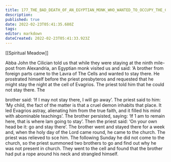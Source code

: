 ```yaml
---
title: 177_THE_BAD_DEATH_OF_AN_EGYPTIAN_MONK_WHO_WANTED_TO_OCCUPY_THE_CELL_OF_EVAGRIOS_THE_HERETIC
description: 
published: true
date: 2022-02-23T05:41:35.680Z
tags: 
editor: markdown
dateCreated: 2022-02-23T05:41:33.923Z
---
```


[[Spiritual Meadow]]
 
Abba John the Cilician told us that while they were staying at the ninth mile-post from Alexandria, an Egyptian monk visited us and said: ‘A brother from foreign parts came to the Lavra of The Cells and wanted to stay there. He prostrated himself before the priest presbyteros and requested that he might stay the night at the cell of Evagrios. The priest told him that he could not stay there. The  
 
brother said: ‘If I may not stay there, I will go away’. The priest said to him: ‘My child, the fact of the matter is that a cruel demon inhabits that place. It led Evagrios astray, alienating him from the true faith, and it filled his mind with abominable teachings’. The brother persisted, saying: ‘If 1 am to remain here, that is where lam going to stay’. Then the priest said: ‘On your own head be it: go and stay there’. The brother went and stayed there for a week and, when the holy day of the Lord came round, he came to the church. The priest was relieved to sce him. The following Sunday he did not come to the church, so the priest summoned two brothers to go and find out why he was not present in church. They went to the cell and found that the brother had put a rope around his neck and strangled himself. 
